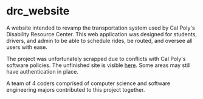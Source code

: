 # drc_website

A website intended to revamp the transportation system used by Cal Poly's Disability Resource Center. This web application was designed for students, drivers, and admin to be able to schedule rides, be routed, and oversee all users with ease.

The project was unfortunately scrapped due to conflicts with Cal Poly's software policies. The unfinished site is visible [here](https://drc-tram.firebaseapp.com). Some areas may still have authentication in place.

A team of 4 coders comprised of computer science and software engineering majors contributed to this project together.
